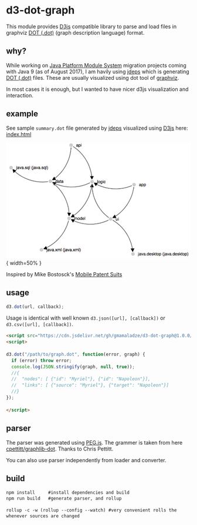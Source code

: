 # d3-dot-graph

This module provides [D3js][d3js] compatible library to parse and load files in graphviz [DOT (.dot)][dot] (graph description language) format.

## why?
While working on [Java Platform Module System][jpms] migration projects coming with Java 9 (as of August 2017), I am havily using [jdeps][jdeps] which is generating [DOT (.dot)][dot] files. These are usually visualized using dot tool of [graphviz][graphviz].

In most cases it is enough, but I wanted to have nicer d3js visualization and interaction.

## example    

See sample `summary.dot` file generated by [jdeps][jdeps] visualized using [D3js][d3js] here: [index.html][example]

![](doc/digraph.png "Sample .dot file generated by jdeps visualized using D3js"){ width=50% }

Inspired by Mike Bostosck's [Mobile Patent Suits][mbostock]

## usage

```js
d3.dot(url, callback);
```

Usage is identical with well known `d3.json([url], [callback])` or `d3.csv([url], [callback])`.

```html
<script src="https://cdn.jsdelivr.net/gh/gmamaladze/d3-dot-graph@1.0.0/build/d3-dot-graph.min.js"></script>
<script>

d3.dot("/path/to/graph.dot", function(error, graph) {
  if (error) throw error;
  console.log(JSON.stringify(graph, null, true));
  //{
  //  "nodes": [ {"id": "Myriel"}, {"id": "Napoleon"}],
  //  "links": [ {"source": "Myriel"}, {"target": "Napoleon"}]
  //}  
});

</script>
```

## parser

The parser was generated using [PEG.js][pegjs]. The grammer is taken from here [cpettitt/graphlib-dot](https://github.com/cpettitt/graphlib-dot). Thanks to Chris Pettitt.

You can also use parser independently from loader and converter.

## build

```shell
npm install     #install dependencies and build
npm run build   #generate parser, and rollup

rollup -c -w (rollup --config --watch) #very convenient rolls the whenever sources are changed
```


[d3js]: https://www.d3js.org
[dot]: https://en.wikipedia.org/wiki/DOT_(graph_description_language)
[pegjs]: https://pegjs.org
[jpms]: http://openjdk.java.net/projects/jigsaw/spec/sotms
[jdeps]: https://docs.oracle.com/javase/9/tools/jdeps.htm
[graphviz]: http://www.graphviz.org
[mbostock]: http://bl.ocks.org/mbostock/1153292
[example]: https://cdn.rawgit.com/gmamaladze/d3-dot-graph/cf08847e/example/index.html
